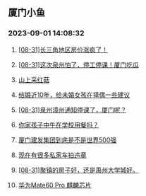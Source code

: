 ## 厦门小鱼 
### 2023-09-01 14:08:32

1. [[08-31]长三角地区房价涨疯了！](http://bbs.xmfish.com/read-htm-tid-18063911.html)

2. [[08-31]这次泉州怕了，停工停课！厦门吃瓜](http://bbs.xmfish.com/read-htm-tid-18063921.html)

3. [山上采红菇](http://bbs.xmfish.com/read-htm-tid-18063811.html)

4. [结婚近10年，给未婚女孩在择偶一些建议](http://bbs.xmfish.com/read-htm-tid-18064004.html)

5. [[08-31]泉州漳州通知停课了，厦门呢？](http://bbs.xmfish.com/read-htm-tid-18063949.html)

6. [你家孩子中午在学校用餐吗？](http://bbs.xmfish.com/read-htm-tid-18063931.html)

7. [厦门建发集团到底是不是世界500强](http://bbs.xmfish.com/read-htm-tid-18064013.html)

8. [现在有很多私家车拍违章](http://bbs.xmfish.com/read-htm-tid-18064090.html)

9. [[08-31]聚镇的房子好，还是禹州大学城好。](http://bbs.xmfish.com/read-htm-tid-18063980.html)

10. [华为Mate60 Pro 麒麟芯片](http://bbs.xmfish.com/read-htm-tid-18063979.html)


